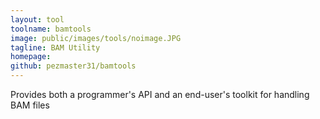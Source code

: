 ```yaml
---
layout: tool
toolname: bamtools
image: public/images/tools/noimage.JPG
tagline: BAM Utility
homepage: 
github: pezmaster31/bamtools
---
```


Provides both a programmer's API and an end-user's toolkit for handling BAM files